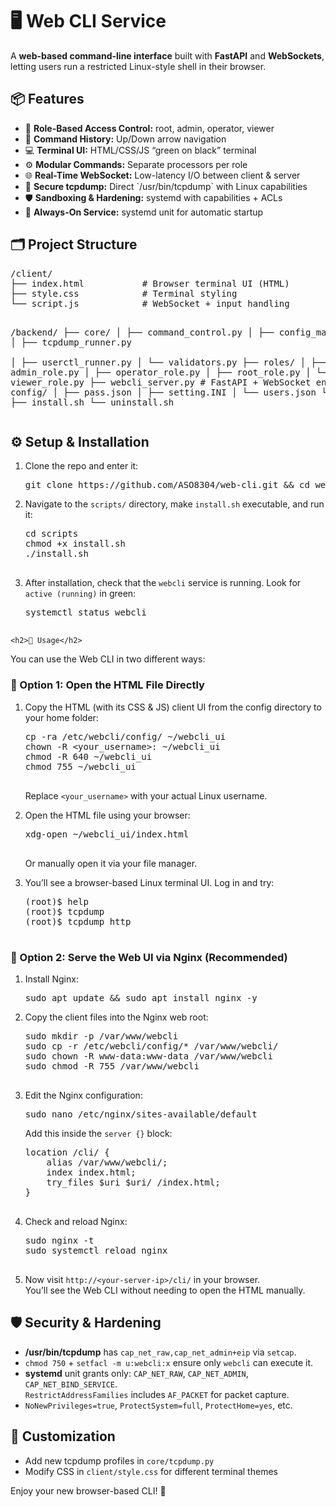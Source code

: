 <!DOCTYPE html>
<html lang="en">
<head>
  <meta charset="UTF-8" />
  <meta name="viewport" content="width=device-width, initial-scale=1"/>
</head>
<body>

  <h1>🖥️ Web CLI Service</h1>
  <p>
    A <strong>web-based command-line interface</strong> built with 
    <strong>FastAPI</strong> and <strong>WebSockets</strong>, 
    letting users run a restricted Linux-style shell in their browser.
  </p>

  <h2>📦 Features</h2>
  <ul>
    <li>🔐 <strong>Role-Based Access Control:</strong> root, admin, operator, viewer</li>
    <li>🧠 <strong>Command History:</strong> Up/Down arrow navigation</li>
    <li>💻 <strong>Terminal UI:</strong> HTML/CSS/JS “green on black” terminal</li>
    <li>⚙️ <strong>Modular Commands:</strong> Separate processors per role</li>
    <li>🌐 <strong>Real-Time WebSocket:</strong> Low-latency I/O between client & server</li>
    <li>🐾 <strong>Secure tcpdump:</strong> Direct `/usr/bin/tcpdump` with Linux capabilities</li>
    <li>🛡️ <strong>Sandboxing & Hardening:</strong> systemd with capabilities + ACLs</li>
    <li>🔁 <strong>Always-On Service:</strong> systemd unit for automatic startup</li>
  </ul>

  <h2>🗂️ Project Structure</h2>
  <pre>
/client/ 
├── index.html           # Browser terminal UI (HTML)
├── style.css            # Terminal styling 
└── script.js            # WebSocket + input handling

/backend/
├── core/
│   ├── command_control.py
│   ├── config_manager.py
│   ├── tcpdump_runner.py   
│   ├── userctl_runner.py
│   └── validators.py
├── roles/
│   ├── admin_role.py
│   ├── operator_role.py
│   ├── root_role.py
│   └── viewer_role.py
├── webcli_server.py        # FastAPI + WebSocket entrypoint
├── config/
│   ├── pass.json
│   ├── setting.INI
│   └── users.json
└── scripts/
    ├── install.sh
    └── uninstall.sh
  </pre>

  <h2>⚙️ Setup & Installation</h2>
  <ol>
    <li>Clone the repo and enter it:
      <pre>git clone https://github.com/ASO8304/web-cli.git && cd webcli</pre>
    </li>
    <li>
      Navigate to the <code>scripts/</code> directory, make <code>install.sh</code> executable, and run it:
      <pre>
cd scripts
chmod +x install.sh
./install.sh
      </pre>
    </li>
    <li>
      After installation, check that the <code>webcli</code> service is running.
      Look for <code>active (running)</code> in green:
      <pre>
systemctl status webcli
      </pre>
    </li>
  </ol>

    <h2>🚀 Usage</h2>

<p>You can use the Web CLI in two different ways:</p>

<h3>🔹 Option 1: Open the HTML File Directly</h3>
<ol>
  <li>
    Copy the HTML (with its CSS & JS) client UI from the config directory to your home folder:
    <pre>
cp -ra /etc/webcli/config/ ~/webcli_ui
chown -R &lt;your_username&gt;: ~/webcli_ui
chmod -R 640 ~/webcli_ui
chmod 755 ~/webcli_ui
    </pre>
    <p>Replace <code>&lt;your_username&gt;</code> with your actual Linux username.</p>
  </li>

  <li>
    Open the HTML file using your browser:
    <pre>
xdg-open ~/webcli_ui/index.html
    </pre>
    <p>Or manually open it via your file manager.</p>
  </li>

  <li>
    You’ll see a browser-based Linux terminal UI. Log in and try:
    <pre>
(root)$ help
(root)$ tcpdump
(root)$ tcpdump http
    </pre>
  </li>
</ol>

<h3>🔹 Option 2: Serve the Web UI via Nginx (Recommended)</h3>
<ol>
  <li>Install Nginx:
    <pre>sudo apt update && sudo apt install nginx -y</pre>
  </li>

  <li>Copy the client files into the Nginx web root:
    <pre>
sudo mkdir -p /var/www/webcli
sudo cp -r /etc/webcli/config/* /var/www/webcli/
sudo chown -R www-data:www-data /var/www/webcli
sudo chmod -R 755 /var/www/webcli
    </pre>
  </li>

  <li>Edit the Nginx configuration:
    <pre>sudo nano /etc/nginx/sites-available/default</pre>
    Add this inside the <code>server {}</code> block:
    <pre>
location /cli/ {
    alias /var/www/webcli/;
    index index.html;
    try_files $uri $uri/ /index.html;
}
    </pre>
  </li>

  <li>Check and reload Nginx:
    <pre>
sudo nginx -t
sudo systemctl reload nginx
    </pre>
  </li>

  <li>
    Now visit <code>http://&lt;your-server-ip&gt;/cli/</code> in your browser.
    <br />
    You’ll see the Web CLI without needing to open the HTML manually.
  </li>
</ol>

  <h2>🛡️ Security & Hardening</h2>
  <ul>
    <li><strong>/usr/bin/tcpdump</strong> has <code>cap_net_raw,cap_net_admin+eip</code> via <code>setcap</code>.</li>
    <li><code>chmod 750</code> + <code>setfacl -m u:webcli:x</code> ensure only <code>webcli</code> can execute it.</li>
    <li><strong>systemd</strong> unit grants only:
      <code>CAP_NET_RAW</code>, <code>CAP_NET_ADMIN</code>, <code>CAP_NET_BIND_SERVICE</code>.<br>
      <code>RestrictAddressFamilies</code> includes <code>AF_PACKET</code> for packet capture.</li>
    <li><code>NoNewPrivileges=true</code>, <code>ProtectSystem=full</code>, <code>ProtectHome=yes</code>, etc.</li>
  </ul>

  <h2>🔄 Customization</h2>
  <ul>
    <li>Add new tcpdump profiles in <code>core/tcpdump.py</code></li>
    <li>Modify CSS in <code>client/style.css</code> for different terminal themes</li>
  </ul>

  <p>Enjoy your new browser-based CLI! 🚀</p>
</body>
</html>